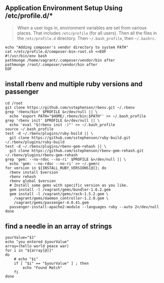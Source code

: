 Application Environment Setup Using /etc/profile.d/*
---
> When a user logs in, environment variables are set from various places.  That includes `/etc/profile` (for all users).
> Then all the files in the `/etc/profile.d` directory.
> Then `~/.bash_profile`, then `~/.bashrc`.
```shell
echo "Adding composer's vendor directory to system PATH"
cat >/etc/profile.d/composer-bin-root.sh <<EOF
#!/usr/bin/env bash
pathmunge /home/vagrant/.composer/vendor/bin after
pathmunge /root/.composer/vendor/bin after
EOF
```


install rbenv and multiple ruby versions and passenger
---
```shell
cd /root
git clone https://github.com/sstephenson/rbenv.git ~/.rbenv
grep 'rbenv/bin' $PROFILE &>/dev/null || \
  echo 'export PATH="$HOME/.rbenv/bin:$PATH"' >> ~/.bash_profile
grep 'rbenv init' $PROFILE &>/dev/null || \
  echo 'eval "$(rbenv init -)"' >> ~/.bash_profile
source ~/.bash_profile
test -d ~/.rbenv/plugins/ruby-build || \
  git clone https://github.com/sstephenson/ruby-build.git ~/.rbenv/plugins/ruby-build
test -d ~/.rbenv/plugins/rbenv-gem-rehash || \
  git clone https://github.com/sstephenson/rbenv-gem-rehash.git ~/.rbenv/plugins/rbenv-gem-rehash
grep 'gem: --no-rdoc --no-ri' $PROFILE &>/dev/null || \
  echo 'gem: --no-rdoc --no-ri' >> ~/.gemrc
for version in ${INSTALL_RUBY_VERSIONS[@]}; do
  rbenv install $version
  rbenv rehash
  rbenv global $version
  # Install some gems with specific version as you like.
  gem install -l /vagrant/gems/bundler-1.6.2.gem
  gem install -l /vagrant/gems/rack-1.5.2.gem \
    /vagrant/gems/daemon_controller-1.2.0.gem \
    /vagrant/gems/passenger-4.0.41.gem
  passenger-install-apache2-module --languages ruby --auto 2>/dev/null
done
```
find a needle in an array of strings
---
```
yourValue="$1"
echo "you entered $yourValue"
array=(hello world peace war)
for i in "${array[@]}"
do
    # echo "$i"
    if [ "$i" == "$yourValue" ] ; then
        echo "Found Match"
    fi
done
```
